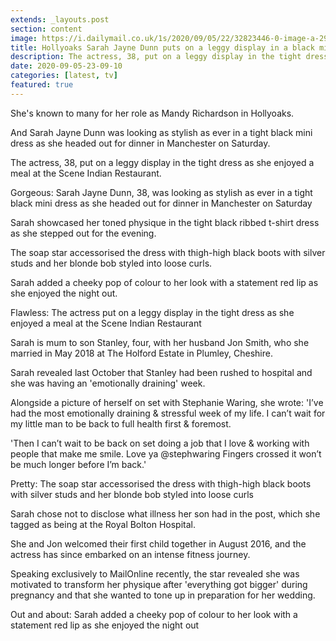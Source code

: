 ```yaml
---
extends: _layouts.post
section: content
image: https://i.dailymail.co.uk/1s/2020/09/05/22/32823446-0-image-a-29_1599342907733.jpg 
title: Hollyoaks Sarah Jayne Dunn puts on a leggy display in a black mini dress as she heads out for dinner 
description: The actress, 38, put on a leggy display in the tight dress as she enjoyed a meal at the Scene Indian Restaurant in Manchester on Saturday. 
date: 2020-09-05-23-09-10 
categories: [latest, tv] 
featured: true 
--- 
```

She's known to many for her role as Mandy Richardson in Hollyoaks.

And Sarah Jayne Dunn was looking as stylish as ever in a tight black mini dress as she headed out for dinner in Manchester on Saturday.

The actress, 38, put on a leggy display in the tight dress as she enjoyed a meal at the Scene Indian Restaurant.

Gorgeous: Sarah Jayne Dunn, 38, was looking as stylish as ever in a tight black mini dress as she headed out for dinner in Manchester on Saturday

Sarah showcased her toned physique in the tight black ribbed t-shirt dress as she stepped out for the evening.

The soap star accessorised the dress with thigh-high black boots with silver studs and her blonde bob styled into loose curls.

Sarah added a cheeky pop of colour to her look with a statement red lip as she enjoyed the night out.

Flawless: The actress put on a leggy display in the tight dress as she enjoyed a meal at the Scene Indian Restaurant

Sarah is mum to son Stanley, four, with her husband Jon Smith, who she married in May 2018 at The Holford Estate in Plumley, Cheshire. 

Sarah revealed last October that Stanley had been rushed to hospital and she was having an 'emotionally draining' week.

Alongside a picture of herself on set with Stephanie Waring, she wrote: 'I’ve had the most emotionally draining & stressful week of my life. I can’t wait for my little man to be back to full health first & foremost.

'Then I can’t wait to be back on set doing a job that I love & working with people that make me smile. Love ya @stephwaring Fingers crossed it won’t be much longer before I’m back.' 

Pretty: The soap star accessorised the dress with thigh-high black boots with silver studs and her blonde bob styled into loose curls

Sarah chose not to disclose what illness her son had in the post, which she tagged as being at the Royal Bolton Hospital.

She and Jon welcomed their first child together in August 2016, and the actress has since embarked on an intense fitness journey.

Speaking exclusively to MailOnline recently, the star revealed she was motivated to transform her physique after 'everything got bigger' during pregnancy and that she wanted to tone up in preparation for her wedding. 

Out and about: Sarah added a cheeky pop of colour to her look with a statement red lip as she enjoyed the night out

